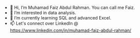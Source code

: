- 👋 Hi, I’m Muhamad Faiz Abdul Rahman. You can call me Faiz. 
- 👀 I’m interested in data analysis.
- 🌱 I’m currently learning SQL and advanced Excel.
- 📫 Let's connect over LinkedIn @ https://www.linkedin.com/in/muhamad-faiz-abdul-rahman/

<!---
farology/farology is a ✨ special ✨ repository because its `README.md` (this file) appears on your GitHub profile.
You can click the Preview link to take a look at your changes.
--->
